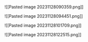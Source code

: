 
![[Pasted image 20231128090359.png]]


![[Pasted image 20231128094451.png]]


![[Pasted image 20231128101709.png]]



![[Pasted image 20231128122515.png]]